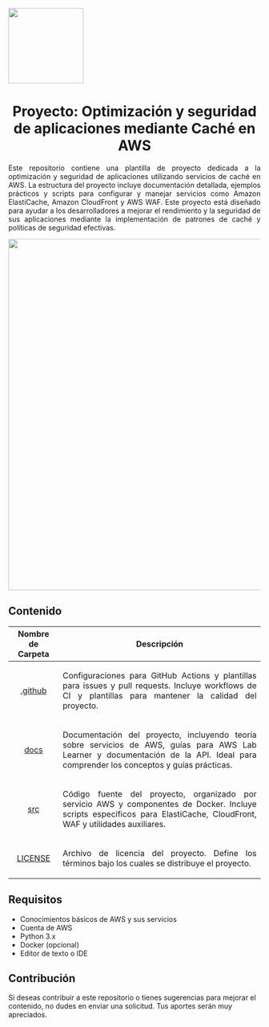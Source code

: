 <p align="left">
  <img src="https://semanadelcannabis.cayetano.edu.pe/assets/img/logo-upch.png" width="150">
  <h1 align="center">Proyecto: Optimización y seguridad de aplicaciones mediante Caché en AWS</h1>
</p>
<p align="justify">
Este repositorio contiene una plantilla de proyecto dedicada a la optimización y seguridad de aplicaciones utilizando servicios de caché en AWS. La estructura del proyecto incluye documentación detallada, ejemplos prácticos y scripts para configurar y manejar servicios como Amazon ElastiCache, Amazon CloudFront y AWS WAF. Este proyecto está diseñado para ayudar a los desarrolladores a mejorar el rendimiento y la seguridad de sus aplicaciones mediante la implementación de patrones de caché y políticas de seguridad efectivas.</p>

<p align="center">
  <img src="https://github.com/EdwinJaraOFC/AWS-Cloud-Project/assets/150296803/26763eeb-43bf-44d3-b6d7-947c035ab9b2" width="700">
</p>

## Contenido
| Nombre de Carpeta  | Descripción  |
| :------------: | :------------: |
| <a href=".github">.github</a>  | <p align="justify">Configuraciones para GitHub Actions y plantillas para issues y pull requests. Incluye workflows de CI y plantillas para mantener la calidad del proyecto.</p>  |
| <a href="docs">docs</a>  | <p align="justify">Documentación del proyecto, incluyendo teoría sobre servicios de AWS, guías para AWS Lab Learner y documentación de la API. Ideal para comprender los conceptos y guías prácticas.</p>  |
| <a href="src">src</a>  | <p align="justify">Código fuente del proyecto, organizado por servicio AWS y componentes de Docker. Incluye scripts específicos para ElastiCache, CloudFront, WAF y utilidades auxiliares.</p>  |
| <a href="LICENSE">LICENSE</a>  | <p align="justify">Archivo de licencia del proyecto. Define los términos bajo los cuales se distribuye el proyecto.</p>  |

## Requisitos
- Conocimientos básicos de AWS y sus servicios
- Cuenta de AWS
- Python 3.x
- Docker (opcional)
- Editor de texto o IDE

## Contribución
Si deseas contribuir a este repositorio o tienes sugerencias para mejorar el contenido, no dudes en enviar una solicitud. Tus aportes serán muy apreciados.
